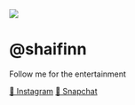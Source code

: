 <!DOCTYPE html>
<html lang="en">
<head>
  <meta charset="UTF-8">
  <meta name="viewport" content="width=device-width, initial-scale=1">
  <title>Connect with Me</title>
  <link rel="stylesheet" href="insta.css">
  <link href="https://fonts.googleapis.com/css2?family=Poppins:wght@400;700&display=swap" rel="stylesheet">
</head>
<body>
  <div class="container">
    <div class="profile-card">
      <img src="https://images.unsplash.com/photo-1503023345310-bd7c1de61c7d?auto=format&fit=crop&w=120&q=80 class="profile-img">
        <h1>@shaifinn</h1>
  <p>Follow me for the entertainment </p>
   <div class="buttons">
  <a href="https://www.instagram.com/shaifinn" target="_blank" class="btn insta">📸 Instagram</a>
  <a href="https://www.snapchat.com/add/sefinn_07?share_id=m-apTEkDFoY&locale=en-GB" target="_blank" class="btn snap">👻 Snapchat</a>
      </div>
    </div>
  </div>
</body>
</html>
